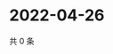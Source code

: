 # 2022-04-26

共 0 条

<!-- BEGIN WEIBO -->
<!-- 最后更新时间 Tue Apr 26 2022 12:28:18 GMT+0800 (China Standard Time) -->

<!-- END WEIBO -->
